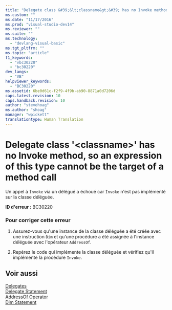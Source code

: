 ```yaml
---
title: "Delegate class &#39;&lt;classname&gt;&#39; has no Invoke method, so an expression of this type cannot be the target of a method call | Microsoft Docs"
ms.custom: ""
ms.date: "11/17/2016"
ms.prod: "visual-studio-dev14"
ms.reviewer: ""
ms.suite: ""
ms.technology: 
  - "devlang-visual-basic"
ms.tgt_pltfrm: ""
ms.topic: "article"
f1_keywords: 
  - "vbc30220"
  - "bc30220"
dev_langs: 
  - "VB"
helpviewer_keywords: 
  - "BC30220"
ms.assetid: 6be0d61c-f2f9-4f9b-ab90-8871a0d7206d
caps.latest.revision: 10
caps.handback.revision: 10
author: "stevehoag"
ms.author: "shoag"
manager: "wpickett"
translationtype: Human Translation
---
```

# Delegate class &#39;&lt;classname&gt;&#39; has no Invoke method, so an expression of this type cannot be the target of a method call
Un appel à `Invoke` via un délégué a échoué car `Invoke` n'est pas implémenté sur la classe déléguée.  
  
 **ID d'erreur :** BC30220  
  
### Pour corriger cette erreur  
  
1.  Assurez\-vous qu'une instance de la classe déléguée a été créée avec une instruction `Dim` et qu'une procédure a été assignée à l'instance déléguée avec l'opérateur `AddressOf`.  
  
2.  Repérez le code qui implémente la classe déléguée et vérifiez qu'il implémente la procédure `Invoke`.  
  
## Voir aussi  
 [Delegates](../../../visual-basic/programming-guide/language-features/delegates/delegates.md)   
 [Delegate Statement](../../../visual-basic/language-reference/statements/delegate-statement.md)   
 [AddressOf Operator](../../../visual-basic/language-reference/operators/addressof-operator.md)   
 [Dim Statement](../../../visual-basic/language-reference/statements/dim-statement.md)